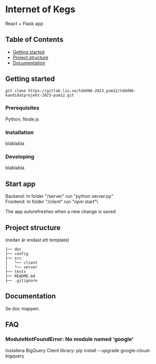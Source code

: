 # Internet of Kegs
React + Flask app

## Table of Contents

- [Getting started](#getting-started)
- [Project structure](#project-structure)
- [Documentation](#documentation)

## Getting started
```
git clone https://gitlab.liu.se/tddd96-2023_pum12/tddd96-kandidatprojekt-2023-pum12.git

```
### Prerequisites
Python, Node.js
### Installation
blablabla
### Developing
blablabla

## Start app
Backend: In folder "/server" run "python server.py"\
Frontend: In folder "/client" run "npm start"\

The app autorefreshes when a new change is saved
## Project structure
(nedan är endast ett template)
```
├── doc
├── config
├── src
│   └── client
│   └── server
├── tests
├── README.md
├── .gitignore
```

## Documentation
Se doc mappen.

## FAQ
### ModuleNotFoundError: No module named 'google'
Installera BigQuery Client library:
pip install --upgrade google-cloud-bigquery
